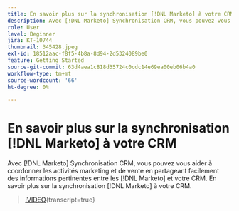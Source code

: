 ```yaml
---
title: En savoir plus sur la synchronisation [!DNL Marketo] à votre CRM
description: Avec [!DNL Marketo] Synchronisation CRM, vous pouvez vous aider à coordonner les activités marketing et de vente en partageant facilement des informations pertinentes entre les [!DNL Marketo] et votre CRM. En savoir plus sur la synchronisation [!DNL Marketo] à votre CRM.
role: User
level: Beginner
jira: KT-10744
thumbnail: 345428.jpeg
exl-id: 18512aac-f8f5-4b8a-8d94-2d5324089be0
feature: Getting Started
source-git-commit: 63d4aea1c818d35724c0cdc14e69ea00eb06b4a0
workflow-type: tm+mt
source-wordcount: '66'
ht-degree: 0%

---
```


# En savoir plus sur la synchronisation [!DNL Marketo] à votre CRM

Avec [!DNL Marketo] Synchronisation CRM, vous pouvez vous aider à coordonner les activités marketing et de vente en partageant facilement des informations pertinentes entre les [!DNL Marketo] et votre CRM. En savoir plus sur la synchronisation [!DNL Marketo] à votre CRM.

>[!VIDEO](https://video.tv.adobe.com/v/345428/?quality=12&learn=on){transcript=true}
